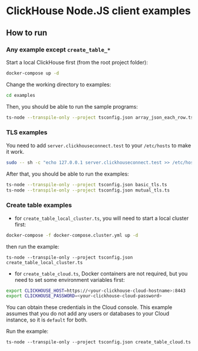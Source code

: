 # ClickHouse Node.JS client examples

## How to run

### Any example except `create_table_*`

Start a local ClickHouse first (from the root project folder):

```sh
docker-compose up -d
```

Change the working directory to examples:

```sh
cd examples
```

Then, you should be able to run the sample programs:

```sh
ts-node --transpile-only --project tsconfig.json array_json_each_row.ts
```

### TLS examples

You need to add `server.clickhouseconnect.test` to your `/etc/hosts` to make it work.

```bash
sudo -- sh -c "echo 127.0.0.1 server.clickhouseconnect.test >> /etc/hosts"
```

After that, you should be able to run the examples:

```bash
ts-node --transpile-only --project tsconfig.json basic_tls.ts
ts-node --transpile-only --project tsconfig.json mutual_tls.ts
```

### Create table examples

- for `create_table_local_cluster.ts`, you will need to start a local cluster first:

```sh
docker-compose -f docker-compose.cluster.yml up -d
```

then run the example:

```
ts-node --transpile-only --project tsconfig.json create_table_local_cluster.ts
```

- for `create_table_cloud.ts`, Docker containers are not required, but you need to set some environment variables first:

```sh
export CLICKHOUSE_HOST=https://<your-clickhouse-cloud-hostname>:8443
export CLICKHOUSE_PASSWORD=<your-clickhouse-cloud-password>
```
You can obtain these credentials in the Cloud console.
This example assumes that you do not add any users or databases
to your Cloud instance, so it is `default` for both.

Run the example:

```
ts-node --transpile-only --project tsconfig.json create_table_cloud.ts
```
